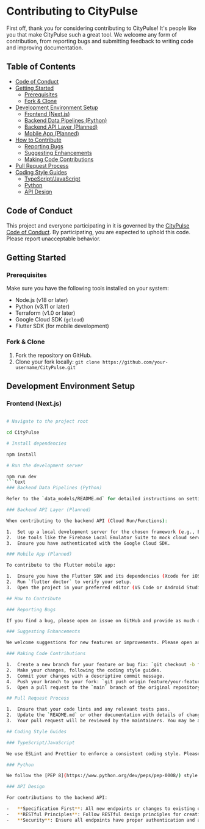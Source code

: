 # Contributing to CityPulse

First off, thank you for considering contributing to CityPulse! It's people like you that make CityPulse such a great tool. We welcome any form of contribution, from reporting bugs and submitting feedback to writing code and improving documentation.

## Table of Contents

-   [Code of Conduct](#code-of-conduct)
-   [Getting Started](#getting-started)
    -   [Prerequisites](#prerequisites)
    -   [Fork & Clone](#fork--clone)
-   [Development Environment Setup](#development-environment-setup)
    -   [Frontend (Next.js)](#frontend-nextjs)
    -   [Backend Data Pipelines (Python)](#backend-data-pipelines-python)
    -   [Backend API Layer (Planned)](#backend-api-layer-planned)
    -   [Mobile App (Planned)](#mobile-app-planned)
-   [How to Contribute](#how-to-contribute)
    -   [Reporting Bugs](#reporting-bugs)
    -   [Suggesting Enhancements](#suggesting-enhancements)
    -   [Making Code Contributions](#making-code-contributions)
-   [Pull Request Process](#pull-request-process)
-   [Coding Style Guides](#coding-style-guides)
    -   [TypeScript/JavaScript](#typescriptjavascript)
    -   [Python](#python)
    -   [API Design](#api-design)

## Code of Conduct

This project and everyone participating in it is governed by the [CityPulse Code of Conduct](CODE_OF_CONDUCT.md). By participating, you are expected to uphold this code. Please report unacceptable behavior.

## Getting Started

### Prerequisites

Make sure you have the following tools installed on your system:

-   Node.js (v18 or later)
-   Python (v3.11 or later)
-   Terraform (v1.0 or later)
-   Google Cloud SDK (`gcloud`)
-   Flutter SDK (for mobile development)

### Fork & Clone

1.  Fork the repository on GitHub.
2.  Clone your fork locally: `git clone https://github.com/your-username/CityPulse.git`

## Development Environment Setup

### Frontend (Next.js)

```bash

# Navigate to the project root

cd CityPulse

# Install dependencies

npm install

# Run the development server

npm run dev
```text
### Backend Data Pipelines (Python)

Refer to the `data_models/README.md` for detailed instructions on setting up the Python environment and running the data ingestion pipelines locally.

### Backend API Layer (Planned)

When contributing to the backend API (Cloud Run/Functions):

1.  Set up a local development server for the chosen framework (e.g., Express for Node.js, FastAPI for Python).
2.  Use tools like the Firebase Local Emulator Suite to mock cloud services.
3.  Ensure you have authenticated with the Google Cloud SDK.

### Mobile App (Planned)

To contribute to the Flutter mobile app:

1.  Ensure you have the Flutter SDK and its dependencies (Xcode for iOS, Android Studio for Android) installed.
2.  Run `flutter doctor` to verify your setup.
3.  Open the project in your preferred editor (VS Code or Android Studio) and run it on an emulator or a physical device.

## How to Contribute

### Reporting Bugs

If you find a bug, please open an issue on GitHub and provide as much detail as possible, including steps to reproduce, expected behavior, and screenshots.

### Suggesting Enhancements

We welcome suggestions for new features or improvements. Please open an issue to start a discussion about your idea.

### Making Code Contributions

1.  Create a new branch for your feature or bug fix: `git checkout -b feature/your-feature-name`
2.  Make your changes, following the coding style guides.
3.  Commit your changes with a descriptive commit message.
4.  Push your branch to your fork: `git push origin feature/your-feature-name`
5.  Open a pull request to the `main` branch of the original repository.

## Pull Request Process

1.  Ensure that your code lints and any relevant tests pass.
2.  Update the `README.md` or other documentation with details of changes to the interface, this includes new environment variables, new public API routes, etc.
3.  Your pull request will be reviewed by the maintainers. You may be asked to make changes before it can be merged.

## Coding Style Guides

### TypeScript/JavaScript

We use ESLint and Prettier to enforce a consistent coding style. Please run `npm run lint` and `npm run format` before committing your changes.

### Python

We follow the [PEP 8](https://www.python.org/dev/peps/pep-0008/) style guide for all Python code. We use `black` for formatting and `flake8` for linting.

### API Design

For contributions to the backend API:

-   **Specification First**: All new endpoints or changes to existing ones must be documented in the OpenAPI/Swagger specification first.
-   **RESTful Principles**: Follow RESTful design principles for creating scalable and maintainable APIs.
-   **Security**: Ensure all endpoints have proper authentication and authorization checks.
